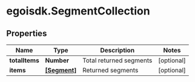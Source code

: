 # egoisdk.SegmentCollection

## Properties

Name | Type | Description | Notes
------------ | ------------- | ------------- | -------------
**totalItems** | **Number** | Total returned segments | [optional] 
**items** | [**[Segment]**](Segment.md) | Returned segments | [optional] 


